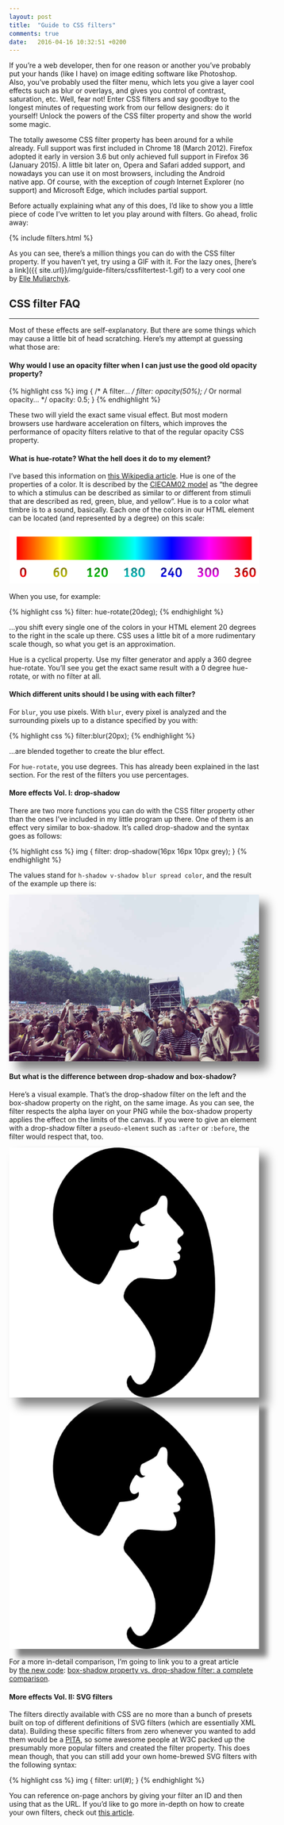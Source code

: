 ```yaml
---
layout: post
title:  "Guide to CSS filters"
comments: true
date:   2016-04-16 10:32:51 +0200
---
```


If you’re a web developer, then for one reason or another you’ve probably put your hands (like I have) on image editing software like Photoshop. Also, you’ve probably used the filter menu, which lets you give a layer cool effects such as blur or overlays, and gives you control of contrast, saturation, etc. Well, fear not! Enter CSS filters and say goodbye to the longest minutes of requesting work from our fellow designers: do it yourself! Unlock the powers of the CSS filter property and show the world some magic.

The totally awesome CSS filter property has been around for a while already. Full support was first included in Chrome 18 (March 2012). Firefox adopted it early in version 3.6 but only achieved full support in Firefox 36 (January 2015). A little bit later on, Opera and Safari added support, and nowadays you can use it on most browsers, including the Android native app. Of course, with the exception of *cough* Internet Explorer (no support) and Microsoft Edge, which includes partial support.

Before actually explaining what any of this does, I’d like to show you a little piece of code I’ve written to let you play around with filters. Go ahead, frolic away:

{% include filters.html %}

As you can see, there’s a million things you can do with the CSS filter property. If you haven’t yet, try using a GIF with it. For the lazy ones, [here’s a link]({{ site.url}}/img/guide-filters/cssfiltertest-1.gif) to a very cool one by [Elle Muliarchyk](http://giphy.com/ellemuliarchyk).

## CSS filter FAQ
---

Most of these effects are self-explanatory. But there are some things which may cause a little bit of head scratching. Here’s my attempt at guessing what those are:

#### Why would I use an opacity filter when I can just use the good old opacity property?

{% highlight css %}
img {
  /* A filter... */
  filter: opacity(50%);
  /* Or normal opacity... */
  opacity: 0.5;
}
{% endhighlight %}

These two will yield the exact same visual effect. But most modern browsers use hardware acceleration on filters, which improves the performance of opacity filters relative to that of the regular opacity CSS property.

#### What is hue-rotate? What the hell does it do to my element?

I’ve based this information on [this Wikipedia article](https://en.wikipedia.org/wiki/Hue). Hue is one of the properties of a color. It is described by the [CIECAM02 model](https://en.wikipedia.org/wiki/CIECAM02) as “the degree to which a stimulus can be described as similar to or different from stimuli that are described as red, green, blue, and yellow”. Hue is to a color what timbre is to a sound, basically. Each one of the colors in our HTML element can be located (and represented by a degree) on this scale:

<div class='post-image'>
  <img src='/img/guide-filters/hue-scale.png' alt='Hue scale' />
</div>

When you use, for example:

{% highlight css %}
filter: hue-rotate(20deg);
{% endhighlight %}

...you shift every single one of the colors in your HTML element 20 degrees to the right in the scale up there. CSS uses a little bit of a more rudimentary scale though, so what you get is an approximation.

Hue is a cyclical property. Use my filter generator and apply a 360 degree hue-rotate. You’ll see you get the exact same result with a 0 degree hue-rotate, or with no filter at all.

#### Which different units should I be using with each filter?

For `blur`, you use pixels. With `blur`, every pixel is analyzed and the surrounding pixels up to a distance specified by you with:

{% highlight css %}
filter:blur(20px);
{% endhighlight %}

...are blended together to create the blur effect.

For `hue-rotate`, you use degrees. This has already been explained in the last section. For the rest of the filters you use percentages.

#### More effects Vol. I: drop-shadow

There are two more functions you can do with the CSS filter property other than the ones I’ve included in my little program up there. One of them is an effect very similar to box-shadow. It’s called drop-shadow and the syntax goes as follows:

{% highlight css %}
img {
  filter: drop-shadow(16px 16px 10px grey);
}
{% endhighlight %}

The values stand for `h-shadow v-shadow blur spread color`, and the result of the example up there is:

<div class='post-image'>
  <img style='filter: drop-shadow(16px 16px 10px grey);' src='/img/guide-filters/cssfilters.jpg' alt='CSS drop-shadow example' />
</div>

#### But what is the difference between drop-shadow and box-shadow?

Here’s a visual example. That’s the drop-shadow filter on the left and the box-shadow property on the right, on the same image. As you can see, the filter respects the alpha layer on your PNG while the box-shadow property applies the effect on the limits of the canvas. If you were to give an element with a drop-shadow filter a `pseudo-element`  such as `:after` or `:before`, the filter would respect that, too.

<div class='post-image post-image--split'>
  <img style='filter: drop-shadow(16px 16px 10px grey);' src='/img/guide-filters/cssfilters2.png' alt='PNG Example with drop-shadow' />
  <img style='box-shadow: 16px 16px 10px grey;' src='/img/guide-filters/cssfilters2.png' alt='PNG Example with box-shadow' />
</div>

For a more in-detail comparison, I’m going to link you to a great article by [the new code](http://thenewcode.com/): [box-shadow property vs. drop-shadow filter: a complete comparison](http://thenewcode.com/598/box-shadow-property-vs-drop-shadow-filter-a-complete-comparison).

#### More effects Vol. II: SVG filters

The filters directly available with CSS are no more than a bunch of presets built on top of different definitions of SVG filters (which are essentially XML data). Building these specific filters from zero whenever you wanted to add them would be a [PITA](http://www.urbandictionary.com/define.php?term=pita), so some awesome people at W3C packed up the presumably more popular filters and created the filter property. This does mean though, that you can still add your own home-brewed SVG filters with the following syntax:

{% highlight css %}
img {
  filter: url(#);
}
{% endhighlight %}

You can reference on-page anchors by giving your filter an ID and then using that as the URL. If you’d like to go more in-depth on how to create your own filters, check out [this article](http://www.creativebloq.com/netmag/how-go-beyond-basics-svg-filters-71412280).
